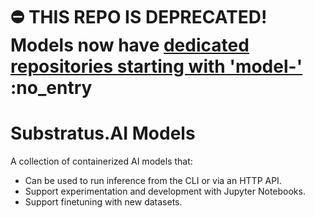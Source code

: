# :no_entry: THIS REPO IS DEPRECATED! Models now have [dedicated repositories starting with 'model-'](https://github.com/orgs/substratusai/repositories?q=model-&type=all&language=&sort=) :no_entry

# Substratus.AI Models

A collection of containerized AI models that:

* Can be used to run inference from the CLI or via an HTTP API.
* Support experimentation and development with Jupyter Notebooks.
* Support finetuning with new datasets.
